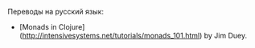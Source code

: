 Переводы на русский язык:

* [Monads in Clojure] (http://intensivesystems.net/tutorials/monads_101.html) by Jim Duey.
